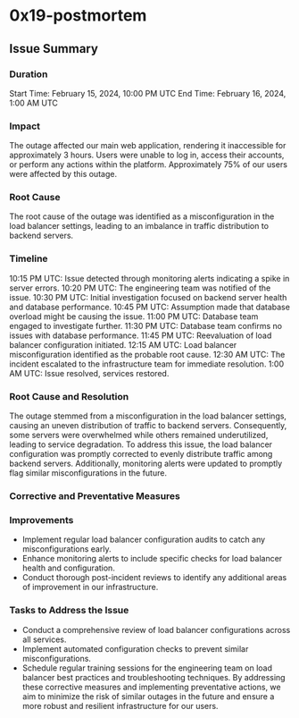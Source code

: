 # 0x19-postmortem

## Issue Summary

### Duration
Start Time: February 15, 2024, 10:00 PM UTC
End Time: February 16, 2024, 1:00 AM UTC
### Impact
The outage affected our main web application, rendering it inaccessible for approximately 3 hours. Users were unable to log in, access their accounts, or perform any actions within the platform. Approximately 75% of our users were affected by this outage.
### Root Cause
The root cause of the outage was identified as a misconfiguration in the load balancer settings, leading to an imbalance in traffic distribution to backend servers.
### Timeline
10:15 PM UTC: Issue detected through monitoring alerts indicating a spike in server errors.
10:20 PM UTC: The engineering team was notified of the issue.
10:30 PM UTC: Initial investigation focused on backend server health and database performance.
10:45 PM UTC: Assumption made that database overload might be causing the issue.
11:00 PM UTC: Database team engaged to investigate further.
11:30 PM UTC: Database team confirms no issues with database performance.
11:45 PM UTC: Reevaluation of load balancer configuration initiated.
12:15 AM UTC: Load balancer misconfiguration identified as the probable root cause.
12:30 AM UTC: The incident escalated to the infrastructure team for immediate resolution.
1:00 AM UTC: Issue resolved, services restored.
### Root Cause and Resolution
The outage stemmed from a misconfiguration in the load balancer settings, causing an uneven distribution of traffic to backend servers. Consequently, some servers were overwhelmed while others remained underutilized, leading to service degradation. To address this issue, the load balancer configuration was promptly corrected to evenly distribute traffic among backend servers. Additionally, monitoring alerts were updated to promptly flag similar misconfigurations in the future.
### Corrective and Preventative Measures
### Improvements
* Implement regular load balancer configuration audits to catch any misconfigurations early.
* Enhance monitoring alerts to include specific checks for load balancer health and configuration.
* Conduct thorough post-incident reviews to identify any additional areas of improvement in our infrastructure.
### Tasks to Address the Issue
* Conduct a comprehensive review of load balancer configurations across all services.
* Implement automated configuration checks to prevent similar misconfigurations.
* Schedule regular training sessions for the engineering team on load balancer best practices and troubleshooting techniques.
By addressing these corrective measures and implementing preventative actions, we aim to minimize the risk of similar outages in the future and ensure a more robust and resilient infrastructure for our users.
